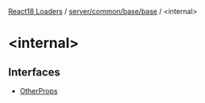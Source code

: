 [React18 Loaders](../modules.md) / [server/common/base/base](server_common_base_base.md) / \<internal\>

# \<internal\>

## Interfaces

- [OtherProps](../interfaces/server_common_base_base._internal_.OtherProps.md)
